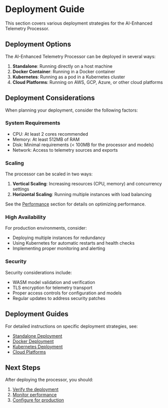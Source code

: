# Deployment Guide

This section covers various deployment strategies for the AI-Enhanced Telemetry Processor.

## Deployment Options

The AI-Enhanced Telemetry Processor can be deployed in several ways:

1. **Standalone**: Running directly on a host machine
2. **Docker Container**: Running in a Docker container
3. **Kubernetes**: Running as a pod in a Kubernetes cluster
4. **Cloud Platforms**: Running on AWS, GCP, Azure, or other cloud platforms

## Deployment Considerations

When planning your deployment, consider the following factors:

### System Requirements

- CPU: At least 2 cores recommended
- Memory: At least 512MB of RAM
- Disk: Minimal requirements (< 100MB for the processor and models)
- Network: Access to telemetry sources and exports

### Scaling

The processor can be scaled in two ways:

1. **Vertical Scaling**: Increasing resources (CPU, memory) and concurrency settings
2. **Horizontal Scaling**: Running multiple instances with load balancing

See the [Performance](../performance/index.md) section for details on optimizing performance.

### High Availability

For production environments, consider:

- Deploying multiple instances for redundancy
- Using Kubernetes for automatic restarts and health checks
- Implementing proper monitoring and alerting

### Security

Security considerations include:

- WASM model validation and verification
- TLS encryption for telemetry transport
- Proper access controls for configuration and models
- Regular updates to address security patches

## Deployment Guides

For detailed instructions on specific deployment strategies, see:

- [Standalone Deployment](./standalone.md)
- [Docker Deployment](./docker.md)
- [Kubernetes Deployment](./kubernetes.md)
- [Cloud Platforms](./cloud.md)

## Next Steps

After deploying the processor, you should:

1. [Verify the deployment](../troubleshooting/index.md)
2. [Monitor performance](../performance/considerations.md)
3. [Configure for production](../configuration/index.md)